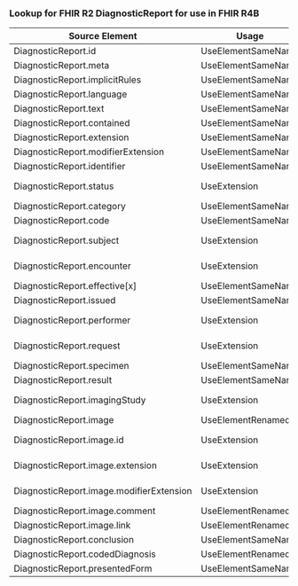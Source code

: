 ### Lookup for FHIR R2 DiagnosticReport for use in FHIR R4B

| Source Element | Usage | Target |
| -------------- | ----- | ------ |
| DiagnosticReport.id | UseElementSameName | DiagnosticReport.id |
| DiagnosticReport.meta | UseElementSameName | DiagnosticReport.meta |
| DiagnosticReport.implicitRules | UseElementSameName | DiagnosticReport.implicitRules |
| DiagnosticReport.language | UseElementSameName | DiagnosticReport.language |
| DiagnosticReport.text | UseElementSameName | DiagnosticReport.text |
| DiagnosticReport.contained | UseElementSameName | DiagnosticReport.contained |
| DiagnosticReport.extension | UseElementSameName | DiagnosticReport.extension |
| DiagnosticReport.modifierExtension | UseElementSameName | DiagnosticReport.modifierExtension |
| DiagnosticReport.identifier | UseElementSameName | DiagnosticReport.identifier |
| DiagnosticReport.status | UseExtension | http://hl7.org/fhir/1.0/StructureDefinition/extension-DiagnosticReport.status |
| DiagnosticReport.category | UseElementSameName | DiagnosticReport.category |
| DiagnosticReport.code | UseElementSameName | DiagnosticReport.code |
| DiagnosticReport.subject | UseExtension | http://hl7.org/fhir/1.0/StructureDefinition/extension-DiagnosticReport.subject |
| DiagnosticReport.encounter | UseExtension | http://hl7.org/fhir/1.0/StructureDefinition/extension-DiagnosticReport.encounter |
| DiagnosticReport.effective[x] | UseElementSameName | DiagnosticReport.effective[x] |
| DiagnosticReport.issued | UseElementSameName | DiagnosticReport.issued |
| DiagnosticReport.performer | UseExtension | http://hl7.org/fhir/1.0/StructureDefinition/extension-DiagnosticReport.performer |
| DiagnosticReport.request | UseExtension | http://hl7.org/fhir/1.0/StructureDefinition/extension-DiagnosticReport.request |
| DiagnosticReport.specimen | UseElementSameName | DiagnosticReport.specimen |
| DiagnosticReport.result | UseElementSameName | DiagnosticReport.result |
| DiagnosticReport.imagingStudy | UseExtension | http://hl7.org/fhir/1.0/StructureDefinition/extension-DiagnosticReport.imagingStudy |
| DiagnosticReport.image | UseElementRenamed | DiagnosticReport.media |
| DiagnosticReport.image.id | UseExtension | http://hl7.org/fhir/1.0/StructureDefinition/extension-DiagnosticReport.image.id |
| DiagnosticReport.image.extension | UseExtension | http://hl7.org/fhir/1.0/StructureDefinition/extension-DiagnosticReport.image.extension |
| DiagnosticReport.image.modifierExtension | UseExtension | http://hl7.org/fhir/1.0/StructureDefinition/extension-DiagnosticReport.image.modifierExtension |
| DiagnosticReport.image.comment | UseElementRenamed | DiagnosticReport.media.comment |
| DiagnosticReport.image.link | UseElementRenamed | DiagnosticReport.media.link |
| DiagnosticReport.conclusion | UseElementSameName | DiagnosticReport.conclusion |
| DiagnosticReport.codedDiagnosis | UseElementRenamed | DiagnosticReport.conclusionCode |
| DiagnosticReport.presentedForm | UseElementSameName | DiagnosticReport.presentedForm |
